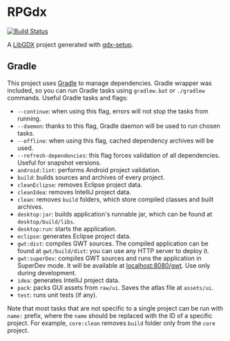 # RPGdx

[![Build Status](https://travis-ci.org/macbury/RPGdx.svg?branch=master)](https://travis-ci.org/macbury/RPGdx)

A [LibGDX](http://libgdx.badlogicgames.com/) project generated with [gdx-setup](https://github.com/czyzby/gdx-setup).


## Gradle

This project uses [Gradle](http://gradle.org/) to manage dependencies. Gradle wrapper was included, so you can run Gradle tasks using `gradlew.bat` or `./gradlew` commands. Useful Gradle tasks and flags:

- `--continue`: when using this flag, errors will not stop the tasks from running.
- `--daemon`: thanks to this flag, Gradle daemon will be used to run chosen tasks.
- `--offline`: when using this flag, cached dependency archives will be used.
- `--refresh-dependencies`: this flag forces validation of all dependencies. Useful for snapshot versions.
- `android:lint`: performs Android project validation.
- `build`: builds sources and archives of every project.
- `cleanEclipse`: removes Eclipse project data.
- `cleanIdea`: removes IntelliJ project data.
- `clean`: removes `build` folders, which store compiled classes and built archives.
- `desktop:jar`: builds application's runnable jar, which can be found at `desktop/build/libs`.
- `desktop:run`: starts the application.
- `eclipse`: generates Eclipse project data.
- `gwt:dist`: compiles GWT sources. The compiled application can be found at `gwt/build/dist`: you can use any HTTP server to deploy it.
- `gwt:superDev`: compiles GWT sources and runs the application in SuperDev mode. It will be available at [localhost:8080/gwt](http://localhost:8080/gwt). Use only during development.
- `idea`: generates IntelliJ project data.
- `pack`: packs GUI assets from `raw/ui`. Saves the atlas file at `assets/ui`.
- `test`: runs unit tests (if any).

Note that most tasks that are not specific to a single project can be run with `name:` prefix, where the `name` should be replaced with the ID of a specific project.
For example, `core:clean` removes `build` folder only from the `core` project.